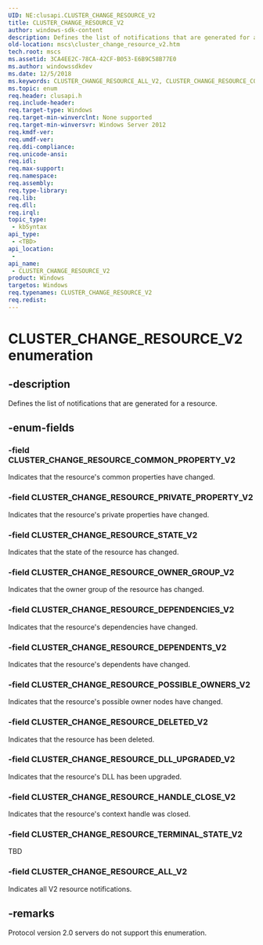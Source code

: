 ```yaml
---
UID: NE:clusapi.CLUSTER_CHANGE_RESOURCE_V2
title: CLUSTER_CHANGE_RESOURCE_V2
author: windows-sdk-content
description: Defines the list of notifications that are generated for a resource.
old-location: mscs\cluster_change_resource_v2.htm
tech.root: mscs
ms.assetid: 3CA4EE2C-78CA-42CF-B053-E6B9C58B77E0
ms.author: windowssdkdev
ms.date: 12/5/2018
ms.keywords: CLUSTER_CHANGE_RESOURCE_ALL_V2, CLUSTER_CHANGE_RESOURCE_COMMON_PROPERTY_V2, CLUSTER_CHANGE_RESOURCE_DELETED_V2, CLUSTER_CHANGE_RESOURCE_DEPENDENCIES_V2, CLUSTER_CHANGE_RESOURCE_DEPENDENTS_V2, CLUSTER_CHANGE_RESOURCE_DLL_UPGRADED_V2, CLUSTER_CHANGE_RESOURCE_HANDLE_CLOSE_V2, CLUSTER_CHANGE_RESOURCE_OWNER_GROUP_V2, CLUSTER_CHANGE_RESOURCE_POSSIBLE_OWNERS_V2, CLUSTER_CHANGE_RESOURCE_PRIVATE_PROPERTY_V2, CLUSTER_CHANGE_RESOURCE_STATE_V2, CLUSTER_CHANGE_RESOURCE_TERMINAL_STATE_V2, CLUSTER_CHANGE_RESOURCE_V2, CLUSTER_CHANGE_RESOURCE_V2 enumeration [Failover Cluster], clusapi/CLUSTER_CHANGE_RESOURCE_ALL_V2, clusapi/CLUSTER_CHANGE_RESOURCE_COMMON_PROPERTY_V2, clusapi/CLUSTER_CHANGE_RESOURCE_DELETED_V2, clusapi/CLUSTER_CHANGE_RESOURCE_DEPENDENCIES_V2, clusapi/CLUSTER_CHANGE_RESOURCE_DEPENDENTS_V2, clusapi/CLUSTER_CHANGE_RESOURCE_DLL_UPGRADED_V2, clusapi/CLUSTER_CHANGE_RESOURCE_HANDLE_CLOSE_V2, clusapi/CLUSTER_CHANGE_RESOURCE_OWNER_GROUP_V2, clusapi/CLUSTER_CHANGE_RESOURCE_POSSIBLE_OWNERS_V2, clusapi/CLUSTER_CHANGE_RESOURCE_PRIVATE_PROPERTY_V2, clusapi/CLUSTER_CHANGE_RESOURCE_STATE_V2, clusapi/CLUSTER_CHANGE_RESOURCE_TERMINAL_STATE_V2, clusapi/CLUSTER_CHANGE_RESOURCE_V2, msclus/CLUSTER_CHANGE_RESOURCE_ALL_V2, msclus/CLUSTER_CHANGE_RESOURCE_COMMON_PROPERTY_V2, msclus/CLUSTER_CHANGE_RESOURCE_DELETED_V2, msclus/CLUSTER_CHANGE_RESOURCE_DEPENDENCIES_V2, msclus/CLUSTER_CHANGE_RESOURCE_DEPENDENTS_V2, msclus/CLUSTER_CHANGE_RESOURCE_DLL_UPGRADED_V2, msclus/CLUSTER_CHANGE_RESOURCE_HANDLE_CLOSE_V2, msclus/CLUSTER_CHANGE_RESOURCE_OWNER_GROUP_V2, msclus/CLUSTER_CHANGE_RESOURCE_POSSIBLE_OWNERS_V2, msclus/CLUSTER_CHANGE_RESOURCE_PRIVATE_PROPERTY_V2, msclus/CLUSTER_CHANGE_RESOURCE_STATE_V2, msclus/CLUSTER_CHANGE_RESOURCE_TERMINAL_STATE_V2, msclus/CLUSTER_CHANGE_RESOURCE_V2, mscs.cluster_change_resource_v2
ms.topic: enum
req.header: clusapi.h
req.include-header: 
req.target-type: Windows
req.target-min-winverclnt: None supported
req.target-min-winversvr: Windows Server 2012
req.kmdf-ver: 
req.umdf-ver: 
req.ddi-compliance: 
req.unicode-ansi: 
req.idl: 
req.max-support: 
req.namespace: 
req.assembly: 
req.type-library: 
req.lib: 
req.dll: 
req.irql: 
topic_type:
 - kbSyntax
api_type:
 - <TBD>
api_location:
 -
api_name:
 - CLUSTER_CHANGE_RESOURCE_V2
product: Windows
targetos: Windows
req.typenames: CLUSTER_CHANGE_RESOURCE_V2
req.redist: 
---
```


# CLUSTER_CHANGE_RESOURCE_V2 enumeration


## -description


Defines the list of notifications that are generated for a resource.


## -enum-fields




### -field CLUSTER_CHANGE_RESOURCE_COMMON_PROPERTY_V2

Indicates that the resource's common properties have changed.


### -field CLUSTER_CHANGE_RESOURCE_PRIVATE_PROPERTY_V2

Indicates that the resource's private properties have changed.


### -field CLUSTER_CHANGE_RESOURCE_STATE_V2

Indicates that the state of the resource has changed.


### -field CLUSTER_CHANGE_RESOURCE_OWNER_GROUP_V2

Indicates that the owner group of the resource has changed.


### -field CLUSTER_CHANGE_RESOURCE_DEPENDENCIES_V2

Indicates that the resource's dependencies have changed.


### -field CLUSTER_CHANGE_RESOURCE_DEPENDENTS_V2

Indicates that the resource's dependents have changed.


### -field CLUSTER_CHANGE_RESOURCE_POSSIBLE_OWNERS_V2

Indicates that the resource's possible owner nodes have changed.


### -field CLUSTER_CHANGE_RESOURCE_DELETED_V2

Indicates that the resource has been deleted.


### -field CLUSTER_CHANGE_RESOURCE_DLL_UPGRADED_V2

Indicates that the resource's DLL has been upgraded.


### -field CLUSTER_CHANGE_RESOURCE_HANDLE_CLOSE_V2

Indicates that the resource's context handle was closed.


### -field CLUSTER_CHANGE_RESOURCE_TERMINAL_STATE_V2

TBD


### -field CLUSTER_CHANGE_RESOURCE_ALL_V2

Indicates all V2 resource notifications.


## -remarks



Protocol version 2.0 servers do not support this enumeration.



